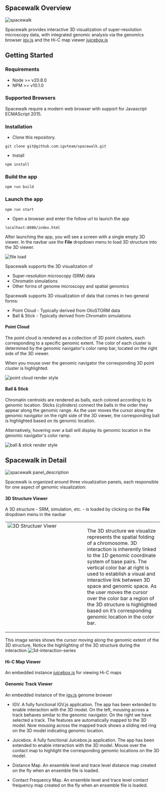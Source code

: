## Spacewalk Overview

![spacewalk](readme_img/spacewalk-screenshot.png)

Spacewalk provides interactive 3D visualization of super-resolution microscopy data, 
with integrated genomic analysis via the genomics browser [igv.js](https://github.com/igvteam/igv.js) 
and the Hi-C map viewer [juicebox.js](https://github.com/igvteam/juicebox.js)

## Getting Started

### Requirements
- Node >= v20.8.0
- NPM >= v10.1.0

### Supported Browsers

Spacewalk require a modern web browser with support for Javascript ECMAScript 2015.

### Installation
* Clone this repository.
````
git clone git@github.com:igvteam/spacewalk.git
````
* Install
````
npm install
````
### Build the app
````
npm run build
````
### Launch the app
````
npm run start
````
* Open a browser and enter the follow url to launch the app
````
localhost:8080/index.html
````

After launching the app, you will see a screen with a single empty 3D viewer. In the navbar use the **File** dropdown menu to load 3D structure into the 3D viewer.

![file load](readme_img/spacewalk-file-load.png)

Spacewalk supports the 3D visualization of
- Super-resolution microscopy (SRM) data
- Chromatin simulations
- Other forms of genome microscopy and spatial genomics

Spacewalk supports 3D visualization of data that comes in two general forms:
- Point Cloud - Typically derived from OlioSTORM data
- Ball & Stick - Typically derived from Chromatin simulations

#### Point Cloud
The point cloud is rendered as a collection of 3D point clusters, each corresponding to a specific genomic extent.
The color of each cluster is determined by the genomic navigator's color ramp bar, located on the right side of the 3D viewer.

When you mouse over the genomic navigator the corresponding 3D point cluster is highlighted.

![point cloud render style](readme_img/render-style-point-cloud.png)

#### Ball & Stick
Chromatin centroids are rendered as balls, each colored according to its genomic location.
Sticks (cylinders) connect the balls in the order they appear along the genomic range.
As the user moves the cursor along the genomic navigator on the right side of the 3D viewer,
the corresponding ball is highlighted based on its genomic location.

Alternatively, hovering over a ball will display its genomic location in the genomic navigator's
color ramp.

![ball & stick render style](readme_img/render-style-ball-stick.png)

## Spacewalk in Detail

![spacewalk panel_description](readme_img/spacewalk-panel-description.png)

Spacewalk is organized around three visualization panels, each responsible for one aspect of genomic visualization:
#### 3D Structure Viewer
A 3D structure - SRM, simulation, etc. - is loaded by clicking on the **File** dropdown menu in the navbar

<table>
  <tr>
    <!-- Image on the left -->
    <td style="width: 50%; vertical-align: top;">
      <img src="readme_img/3d.jpg" alt="3D Structuer Viwer"  style="max-width: 100%; height: auto;"/>
    </td>
    <!-- Text on the right -->
    <td style="width: 50%; padding-left: 15px; vertical-align: top;">
      <p>
        The 3D structure we visualize represents the spatial folding of a chromosome. 
        3D interaction is inherently linked to the 1D genomic coordinate system of base pairs.
        The vertical color bar at right is used to establish a visual and interactive link
        between 3D space and genomic space. As the user moves the cursor over the color bar
        a region of the 3D structure is highlighted based on it’s corresponding genomic location
        in the color bar.
    </p>
    </td>
  </tr>
</table>


This image series shows the cursor moving along the genomic extent of the 3D structure. 
Notice the highlighting of the 3D structure during the interaction
![3d-interaction-series](readme_img/sw-3d-interaction-series.jpg)

#### Hi-C Map Viewer
An embedded instance [juicebox.js](https://github.com/igvteam/juicebox.js) for viewing Hi-C maps

#### Genomic Track Viewer
An embedded instance of the [igv.js](https://github.com/igvteam/igv.js) genome browser


- IGV. A fully functional IGV.js application. The app has been extended to enable interaction with the 3D model.
On the left, mousing across a track behaves similar to the genomic navigator. On the right we have selected a track. The
features are automatically mapped to the 3D model. Now mousing across the mapped track shows a sliding red ring on the 3D
model indicating genomic location.

- Juicebox. A fully functional Juicebox.js application. The app has been extended to enable interaction with the 3D model.
Mouse over the contact map to highlight the corresponding genomic locations on the 3D model.

- Distance Map. An ensemble level and trace level distance map created on the fly when an ensemble file is loaded.

- Contact Frequency Map. An ensemble level and trace level contact frequency map created on the fly when an ensemble file is loaded.

